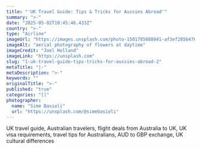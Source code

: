 ```yaml
---
title: "'UK Travel Guide: Tips & Tricks for Aussies Abroad'"
summary: ">-"
date: "2025-05-02T10:45:46.433Z"
country: ">-"
type: "Airline"
imageUrl: "https://images.unsplash.com/photo-1501785888041-af3ef285b470?q=80&w=2070&auto=format&fit=crop&ixlib=rb-4.0.3&ixid=M3wxMjA3fDB8MHxwaG90by1wYWdlfHx8fGVufDB8fHx8fA%3D%3D"
imageAlt: "aerial photography of flowers at daytime"
imageCredit: "Joel Holland"
imageLink: "https://unsplash.com"
slug: "1-uk-travel-guide-tips-tricks-for-aussies-abroad-2"
metaTitle: "|-"
metaDescription: ">-"
keywords: ""
originalTitle: ">-"
published: "true"
categories: "[]"
photographer:
  name: "Sime Basioli"
  url: "https://unsplash.com/@simebasioli"
---
```







UK travel guide, Australian travelers, flight deals from Australia to UK, UK visa requirements, travel tips for Australians, AUD to GBP exchange, UK cultural differences
